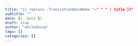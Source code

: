 ```yaml
---
title: "{{ replace .TranslationBaseName "-" " " | title }}"
subtitle: ""
date: {{ .Date }}
draft: true
author: "whiledoing"
tags: []
categories: []
---
```


<!--more-->
